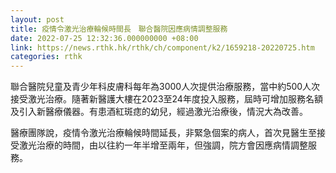 ```yaml
---
layout: post
title: 疫情令激光治療輪候時間長　聯合醫院因應病情調整服務
date: 2022-07-25 12:32:36.000000000 +08:00
link: https://news.rthk.hk/rthk/ch/component/k2/1659218-20220725.htm
categories: rthk
---
```


聯合醫院兒童及青少年科皮膚科每年為3000人次提供治療服務，當中約500人次接受激光治療。隨著新醫護大樓在2023至24年度投入服務，屆時可增加服務名額及引入新醫療儀器。有患酒紅斑痣的幼兒，經過激光治療後，情況大為改善。

醫療團隊說，疫情令激光治療輪候時間延長，非緊急個案的病人，首次見醫生至接受激光治療的時間，由以往約一年半增至兩年，但強調，院方會因應病情調整服務。
